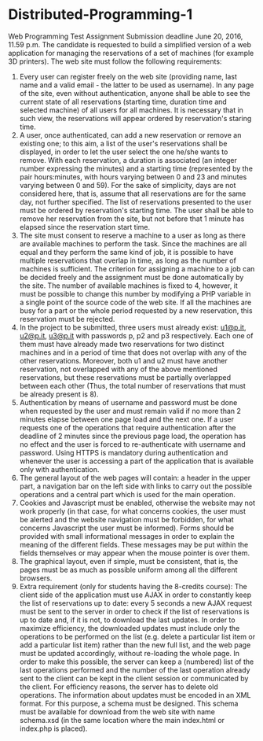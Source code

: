 # Distributed-Programming-1

Web Programming Test Assignment
Submission deadline June 20, 2016, 11.59 p.m.
The candidate is requested to build a simplified version of a web application for managing the reservations of a set of machines (for example 3D printers). The web site must follow the following requirements:
1. Every user can register freely on the web site (providing name, last name and a valid email - the latter to be used as username). In any page of the site, even without authentication, anyone shall be able to see the current state of all reservations (starting time, duration time and selected machine) of all users for all machines. It is necessary that in such view, the reservations will appear ordered by reservation's staring time.
2. A user, once authenticated, can add a new reservation or remove an existing one; to this aim, a list of the user's reservations shall be displayed, in order to let the user select the one he/she wants to remove. With each reservation, a duration is associated (an integer number expressing the minutes) and a starting time (represented by the pair hours:minutes, with hours varying between 0 and 23 and minutes varying between 0 and 59). For the sake of simplicity, days are not considered here, that is, assume that all reservations are for the same day, not further specified. The list of reservations presented to the user must be ordered by reservation's starting time. The user shall be able to remove her reservation from the site, but not before that 1 minute has elapsed since the reservation start time.
3. The site must consent to reserve a machine to a user as long as there are available machines to perform the task. Since the machines are all equal and they perform the same kind of job, it is possible to have multiple reservations that overlap in time, as long as the number of machines is sufficient. The criterion for assigning a machine to a job can be decided freely and the assignment must be done automatically by the site. The number of available machines is fixed to 4, however, it must be possible to change this number by modifying a PHP variable in a single point of the source code of the web site. If all the machines are busy for a part or the whole period requested by a new reservation, this reservation must be rejected.
4. In the project to be submitted, three users must already exist: u1@p.it, u2@p.it, u3@p.it with passwords p, p2 and p3 respectively. Each one of them must have already made two reservations for two distinct machines and in a period of time that does not overlap with any of the other reservations. Moreover, both u1 and u2 must have another reservation, not overlapped with any of the above mentioned reservations, but these reservations must be partially overlapped between each other (Thus, the total number of reservations that must be already present is 8).
5. Authentication by means of username and password must be done when requested by the user and must remain valid if no more than 2 minutes elapse between one page load and the next one. If a user
requests one of the operations that require authentication after the deadline of 2 minutes since the previous page load, the operation has no effect and the user is forced to re-authenticate with username and password. Using HTTPS is mandatory during authentication and whenever the user is accessing a part of the application that is available only with authentication.
6. The general layout of the web pages will contain: a header in the upper part, a navigation bar on the left side with links to carry out the possible operations and a central part which is used for the main operation.
7. Cookies and Javascript must be enabled, otherwise the website may not work properly (in that case, for what concerns cookies, the user must be alerted and the website navigation must be forbidden, for what concerns Javascript the user must be informed). Forms should be provided with small informational messages in order to explain the meaning of the different fields. These messages may be put within the fields themselves or may appear when the mouse pointer is over them.
8. The graphical layout, even if simple, must be consistent, that is, the pages must be as much as possible uniform among all the different browsers.
9. Extra requirement (only for students having the 8-credits course):
The client side of the application must use AJAX in order to constantly keep the list of reservations up to date: every 5 seconds a new AJAX request must be sent to the server in order to check if the list of reservations is up to date and, if it is not, to download the last updates. In order to maximize efficiency, the downloaded updates must include only the operations to be performed on the list (e.g. delete a particular list item or add a particular list item) rather than the new full list, and the web page must be updated accordingly, without re-loading the whole page. In order to make this possible, the server can keep a (numbered) list of the last operations performed and the number of the last operation already sent to the client can be kept in the client session or communicated by the client. For efficiency reasons, the server has to delete old operations. The information about updates must be encoded in an XML format. For this purpose, a schema must be designed. This schema must be available for download from the web site with name schema.xsd (in the same location where the main index.html or index.php is placed).
